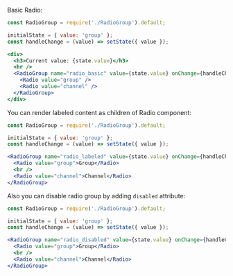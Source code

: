 Basic Radio:

```jsx
const RadioGroup = require('./RadioGroup').default;

initialState = { value: 'group' };
const handleChange = (value) => setState({ value });

<div>
  <h3>Current value: {state.value}</h3>
  <hr />
  <RadioGroup name="radio_basic" value={state.value} onChange={handleChange}>
    <Radio value="group" />
    <Radio value="channel" />
  </RadioGroup>
</div>
```

You can render labeled content as children of Radio component:

```jsx
const RadioGroup = require('./RadioGroup').default;

initialState = { value: 'group' };
const handleChange = (value) => setState({ value });

<RadioGroup name="radio_labeled" value={state.value} onChange={handleChange}>
  <Radio value="group">Group</Radio>
  <br />
  <Radio value="channel">Channel</Radio>
</RadioGroup>
```

Also you can disable radio group by adding `disabled` attribute:

```jsx
const RadioGroup = require('./RadioGroup').default;

initialState = { value: 'group' };
const handleChange = (value) => setState({ value });

<RadioGroup name="radio_disabled" value={state.value} onChange={handleChange} disabled>
  <Radio value="group">Group</Radio>
  <br />
  <Radio value="channel">Channel</Radio>
</RadioGroup>
```
